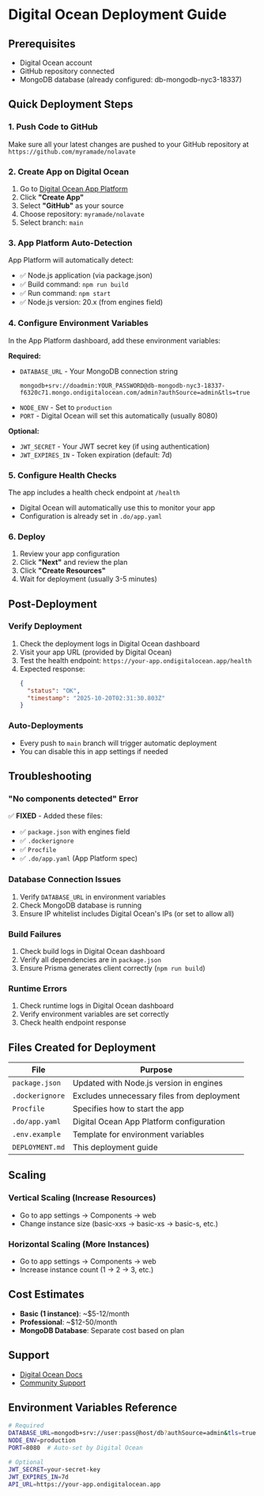 # Digital Ocean Deployment Guide

## Prerequisites
- Digital Ocean account
- GitHub repository connected
- MongoDB database (already configured: db-mongodb-nyc3-18337)

## Quick Deployment Steps

### 1. Push Code to GitHub
Make sure all your latest changes are pushed to your GitHub repository at `https://github.com/myramade/nolavate`

### 2. Create App on Digital Ocean
1. Go to [Digital Ocean App Platform](https://cloud.digitalocean.com/apps)
2. Click **"Create App"**
3. Select **"GitHub"** as your source
4. Choose repository: `myramade/nolavate`
5. Select branch: `main`

### 3. App Platform Auto-Detection
App Platform will automatically detect:
- ✅ Node.js application (via package.json)
- ✅ Build command: `npm run build`
- ✅ Run command: `npm start`
- ✅ Node.js version: 20.x (from engines field)

### 4. Configure Environment Variables
In the App Platform dashboard, add these environment variables:

**Required:**
- `DATABASE_URL` - Your MongoDB connection string
  ```
  mongodb+srv://doadmin:YOUR_PASSWORD@db-mongodb-nyc3-18337-f6320c71.mongo.ondigitalocean.com/admin?authSource=admin&tls=true
  ```
- `NODE_ENV` - Set to `production`
- `PORT` - Digital Ocean will set this automatically (usually 8080)

**Optional:**
- `JWT_SECRET` - Your JWT secret key (if using authentication)
- `JWT_EXPIRES_IN` - Token expiration (default: 7d)

### 5. Configure Health Checks
The app includes a health check endpoint at `/health`
- Digital Ocean will automatically use this to monitor your app
- Configuration is already set in `.do/app.yaml`

### 6. Deploy
1. Review your app configuration
2. Click **"Next"** and review the plan
3. Click **"Create Resources"**
4. Wait for deployment (usually 3-5 minutes)

## Post-Deployment

### Verify Deployment
1. Check the deployment logs in Digital Ocean dashboard
2. Visit your app URL (provided by Digital Ocean)
3. Test the health endpoint: `https://your-app.ondigitalocean.app/health`
4. Expected response:
   ```json
   {
     "status": "OK",
     "timestamp": "2025-10-20T02:31:30.803Z"
   }
   ```

### Auto-Deployments
- Every push to `main` branch will trigger automatic deployment
- You can disable this in app settings if needed

## Troubleshooting

### "No components detected" Error
✅ **FIXED** - Added these files:
- ✅ `package.json` with engines field
- ✅ `.dockerignore`
- ✅ `Procfile`
- ✅ `.do/app.yaml` (App Platform spec)

### Database Connection Issues
1. Verify `DATABASE_URL` in environment variables
2. Check MongoDB database is running
3. Ensure IP whitelist includes Digital Ocean's IPs (or set to allow all)

### Build Failures
1. Check build logs in Digital Ocean dashboard
2. Verify all dependencies are in `package.json`
3. Ensure Prisma generates client correctly (`npm run build`)

### Runtime Errors
1. Check runtime logs in Digital Ocean dashboard
2. Verify environment variables are set correctly
3. Check health endpoint response

## Files Created for Deployment

| File | Purpose |
|------|---------|
| `package.json` | Updated with Node.js version in engines |
| `.dockerignore` | Excludes unnecessary files from deployment |
| `Procfile` | Specifies how to start the app |
| `.do/app.yaml` | Digital Ocean App Platform configuration |
| `.env.example` | Template for environment variables |
| `DEPLOYMENT.md` | This deployment guide |

## Scaling

### Vertical Scaling (Increase Resources)
- Go to app settings → Components → web
- Change instance size (basic-xxs → basic-xs → basic-s, etc.)

### Horizontal Scaling (More Instances)
- Go to app settings → Components → web
- Increase instance count (1 → 2 → 3, etc.)

## Cost Estimates
- **Basic (1 instance)**: ~$5-12/month
- **Professional**: ~$12-50/month
- **MongoDB Database**: Separate cost based on plan

## Support
- [Digital Ocean Docs](https://docs.digitalocean.com/products/app-platform/)
- [Community Support](https://www.digitalocean.com/community)

## Environment Variables Reference

```bash
# Required
DATABASE_URL=mongodb+srv://user:pass@host/db?authSource=admin&tls=true
NODE_ENV=production
PORT=8080  # Auto-set by Digital Ocean

# Optional
JWT_SECRET=your-secret-key
JWT_EXPIRES_IN=7d
API_URL=https://your-app.ondigitalocean.app
```
